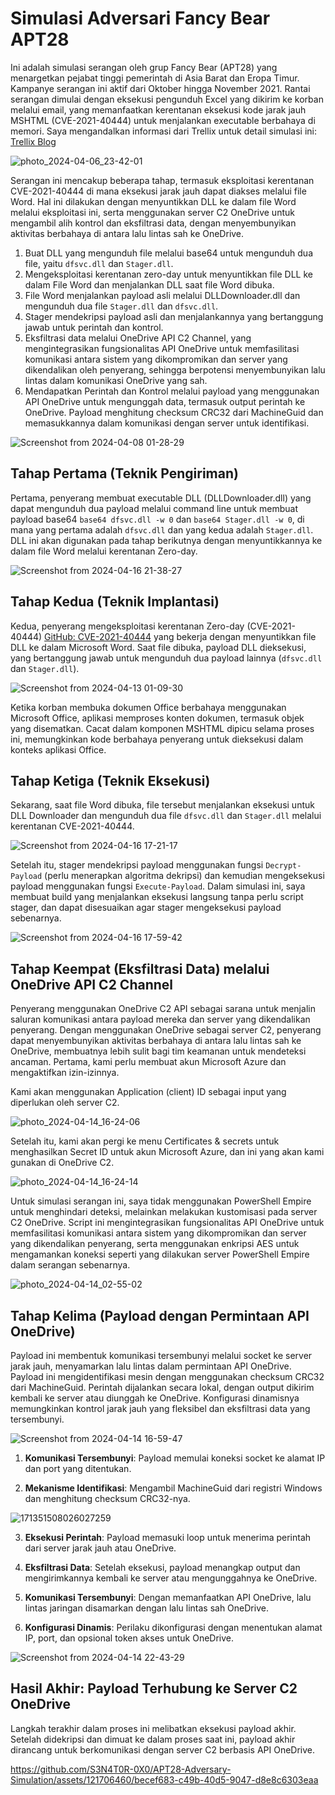 # Simulasi Adversari Fancy Bear APT28

Ini adalah simulasi serangan oleh grup Fancy Bear (APT28) yang menargetkan pejabat tinggi pemerintah di Asia Barat dan Eropa Timur. Kampanye serangan ini aktif dari Oktober hingga November 2021. Rantai serangan dimulai dengan eksekusi pengunduh Excel yang dikirim ke korban melalui email, yang memanfaatkan kerentanan eksekusi kode jarak jauh MSHTML (CVE-2021-40444) untuk menjalankan executable berbahaya di memori. Saya mengandalkan informasi dari Trellix untuk detail simulasi ini: [Trellix Blog](https://www.trellix.com/blogs/research/prime-ministers-office-compromised/)

![photo_2024-04-06_23-42-01]([https://github.com/ArenaldyP/Rusia-Teknik-APT/blob/main/APT28-Adversary-Simulation/Images/Fancy_Bear.jpg?raw=true])

Serangan ini mencakup beberapa tahap, termasuk eksploitasi kerentanan CVE-2021-40444 di mana eksekusi jarak jauh dapat diakses melalui file Word. Hal ini dilakukan dengan menyuntikkan DLL ke dalam file Word melalui eksploitasi ini, serta menggunakan server C2 OneDrive untuk mengambil alih kontrol dan eksfiltrasi data, dengan menyembunyikan aktivitas berbahaya di antara lalu lintas sah ke OneDrive.

1. Buat DLL yang mengunduh file melalui base64 untuk mengunduh dua file, yaitu `dfsvc.dll` dan `Stager.dll`.
2. Mengeksploitasi kerentanan zero-day untuk menyuntikkan file DLL ke dalam File Word dan menjalankan DLL saat file Word dibuka.
3. File Word menjalankan payload asli melalui DLLDownloader.dll dan mengunduh dua file `Stager.dll` dan `dfsvc.dll`.
4. Stager mendekripsi payload asli dan menjalankannya yang bertanggung jawab untuk perintah dan kontrol.
5. Eksfiltrasi data melalui OneDrive API C2 Channel, yang mengintegrasikan fungsionalitas API OneDrive untuk memfasilitasi komunikasi antara sistem yang dikompromikan dan server yang dikendalikan oleh penyerang, sehingga berpotensi menyembunyikan lalu lintas dalam komunikasi OneDrive yang sah.
6. Mendapatkan Perintah dan Kontrol melalui payload yang menggunakan API OneDrive untuk mengunggah data, termasuk output perintah ke OneDrive. Payload menghitung checksum CRC32 dari MachineGuid dan memasukkannya dalam komunikasi dengan server untuk identifikasi.

![Screenshot from 2024-04-08 01-28-29](https://github.com/S3N4T0R-0X0/APT28-Adversary-Simulation/assets/121706460/d6d418db-2d9a-4e4c-94fb-74596207d95a)

## Tahap Pertama (Teknik Pengiriman)

Pertama, penyerang membuat executable DLL (DLLDownloader.dll) yang dapat mengunduh dua payload melalui command line untuk membuat payload base64 `base64 dfsvc.dll -w 0` dan `base64 Stager.dll -w 0`, di mana yang pertama adalah `dfsvc.dll` dan yang kedua adalah `Stager.dll`. DLL ini akan digunakan pada tahap berikutnya dengan menyuntikkannya ke dalam file Word melalui kerentanan Zero-day.

![Screenshot from 2024-04-16 21-38-27](https://github.com/S3N4T0R-0X0/APT28-Adversary-Simulation/assets/121706460/d4fdc9a2-5268-42cf-98b0-4e8aff660ac6)

## Tahap Kedua (Teknik Implantasi)

Kedua, penyerang mengeksploitasi kerentanan Zero-day (CVE-2021-40444) [GitHub: CVE-2021-40444](https://github.com/lockedbyte/CVE-2021-40444/) yang bekerja dengan menyuntikkan file DLL ke dalam Microsoft Word. Saat file dibuka, payload DLL dieksekusi, yang bertanggung jawab untuk mengunduh dua payload lainnya (`dfsvc.dll` dan `Stager.dll`).

![Screenshot from 2024-04-13 01-09-30](https://github.com/S3N4T0R-0X0/APT28-Adversary-Simulation/assets/121706460/e03bfa09-ed13-4ddc-bf41-64d97187099b)

Ketika korban membuka dokumen Office berbahaya menggunakan Microsoft Office, aplikasi memproses konten dokumen, termasuk objek yang disematkan. Cacat dalam komponen MSHTML dipicu selama proses ini, memungkinkan kode berbahaya penyerang untuk dieksekusi dalam konteks aplikasi Office.

## Tahap Ketiga (Teknik Eksekusi)

Sekarang, saat file Word dibuka, file tersebut menjalankan eksekusi untuk DLL Downloader dan mengunduh dua file `dfsvc.dll` dan `Stager.dll` melalui kerentanan CVE-2021-40444.

![Screenshot from 2024-04-16 17-21-17](https://github.com/S3N4T0R-0X0/APT28-Adversary-Simulation/assets/121706460/b496b5a9-28e9-49f1-a5c7-8324913cbf2f)

Setelah itu, stager mendekripsi payload menggunakan fungsi `Decrypt-Payload` (perlu menerapkan algoritma dekripsi) dan kemudian mengeksekusi payload menggunakan fungsi `Execute-Payload`. Dalam simulasi ini, saya membuat build yang menjalankan eksekusi langsung tanpa perlu script stager, dan dapat disesuaikan agar stager mengeksekusi payload sebenarnya.

![Screenshot from 2024-04-16 17-59-42](https://github.com/S3N4T0R-0X0/APT28-Adversary-Simulation/assets/121706460/30729f3f-d294-4ccc-82c3-7f1821f792df)

## Tahap Keempat (Eksfiltrasi Data) melalui OneDrive API C2 Channel

Penyerang menggunakan OneDrive C2 API sebagai sarana untuk menjalin saluran komunikasi antara payload mereka dan server yang dikendalikan penyerang. Dengan menggunakan OneDrive sebagai server C2, penyerang dapat menyembunyikan aktivitas berbahaya di antara lalu lintas sah ke OneDrive, membuatnya lebih sulit bagi tim keamanan untuk mendeteksi ancaman. Pertama, kami perlu membuat akun Microsoft Azure dan mengaktifkan izin-izinnya.

Kami akan menggunakan Application (client) ID sebagai input yang diperlukan oleh server C2.

![photo_2024-04-14_16-24-06](https://github.com/S3N4T0R-0X0/APT28-Adversary-Simulation/assets/121706460/6e73395a-2221-411b-ab4a-e6c23f2b2897)

Setelah itu, kami akan pergi ke menu Certificates & secrets untuk menghasilkan Secret ID untuk akun Microsoft Azure, dan ini yang akan kami gunakan di OneDrive C2.

![photo_2024-04-14_16-24-14](https://github.com/S3N4T0R-0X0/APT28-Adversary-Simulation/assets/121706460/fec5b59d-57ed-47f4-b640-d06782d8c16b)

Untuk simulasi serangan ini, saya tidak menggunakan PowerShell Empire untuk menghindari deteksi, melainkan melakukan kustomisasi pada server C2 OneDrive. Script ini mengintegrasikan fungsionalitas API OneDrive untuk memfasilitasi komunikasi antara sistem yang dikompromikan dan server yang dikendalikan penyerang, serta menggunakan enkripsi AES untuk mengamankan koneksi seperti yang dilakukan server PowerShell Empire dalam serangan sebenarnya.

![photo_2024-04-14_02-55-02](https://github.com/S3N4T0R-0X0/APT28-Adversary-Simulation/assets/121706460/0e4a4178-053b-493d-90b2-f0988d80f5da)

## Tahap Kelima (Payload dengan Permintaan API OneDrive)

Payload ini membentuk komunikasi tersembunyi melalui socket ke server jarak jauh, menyamarkan lalu lintas dalam permintaan API OneDrive. Payload ini mengidentifikasi mesin dengan menggunakan checksum CRC32 dari MachineGuid. Perintah dijalankan secara lokal, dengan output dikirim kembali ke server atau diunggah ke OneDrive. Konfigurasi dinamisnya memungkinkan kontrol jarak jauh yang fleksibel dan eksfiltrasi data yang tersembunyi.

![Screenshot from 2024-04-14 16-59-47](https://github.com/S3N4T0R-0X0/APT28-Adversary-Simulation/assets/121706460/b784cfdd-e83e-41b3-857b-23e56396312d)

1. **Komunikasi Tersembunyi**: Payload memulai koneksi socket ke alamat IP dan port yang ditentukan.
  
2. **Mekanisme Identifikasi**: Mengambil MachineGuid dari registri Windows dan menghitung checksum CRC32-nya.

![171351508026027259](https://github.com/S3N4T0R-0X0/APT28-Adversary-Simulation/assets/121706460/ba5979bc-eb9b-4e98-b74a-002e6846ff36)

3. **Eksekusi Perintah**: Payload memasuki loop untuk menerima perintah dari server jarak jauh atau OneDrive.

4. **Eksfiltrasi Data**: Setelah eksekusi, payload menangkap output dan mengirimkannya kembali ke server atau mengunggahnya ke OneDrive.

5. **Komunikasi Tersembunyi**: Dengan memanfaatkan API OneDrive, lalu lintas jaringan disamarkan dengan lalu lintas sah OneDrive.

6. **Konfigurasi Dinamis**: Perilaku dikonfigurasi dengan menentukan alamat IP, port, dan opsional token akses untuk OneDrive.

![Screenshot from 2024-04-14 22-43-29](https://github.com/S3N4T0R-0X0/APT28-Adversary-Simulation/assets/121706460/b2eda097-d7f7-48ab-823d-f720badf69f1)

## Hasil Akhir: Payload Terhubung ke Server C2 OneDrive

Langkah terakhir dalam proses ini melibatkan eksekusi payload akhir. Setelah didekripsi dan dimuat ke dalam proses saat ini, payload akhir dirancang untuk berkomunikasi dengan server C2 berbasis API OneDrive.

https://github.com/S3N4T0R-0X0/APT28-Adversary-Simulation/assets/121706460/becef683-c49b-40d5-9047-d8e8c6303eaa

